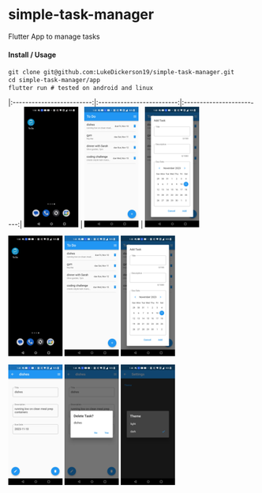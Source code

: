 # simple-task-manager
Flutter App to manage tasks

#### Install / Usage
```
git clone git@github.com:LukeDickerson19/simple-task-manager.git
cd simple-task-manager/app
flutter run # tested on android and linux
```

|:-------------------------:|:-------------------------:|:-------------------------:|
<img src="/images/screenshots/app_icon.jpg?raw=true" width="110" height="244"> | <img src="/images/screenshots/four_tasks_to_do.jpg?raw=true" width="110" height="244"> | <img src="/images/screenshots/add_task.jpg?raw=true" width="110" height="244">

<p float="middle">
  <img src="/images/screenshots/app_icon.jpg?raw=true" width="110" height="244">
  <img src="/images/screenshots/four_tasks_to_do.jpg?raw=true" width="110" height="244">
  <img src="/images/screenshots/add_task.jpg?raw=true" width="110" height="244">
</p>

<p float="left">
  <img src="/images/screenshots/task_details_page.jpg?raw=true" width="110" height="244">
  <img src="/images/screenshots/delete_task_from_task_details_page.jpg?raw=true" width="110" height="244">
  <img src="/images/screenshots/dark_theme.jpg?raw=true" width="110" height="244">
</p>
